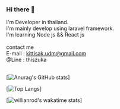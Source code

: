 ### Hi there 👋

I'm Developer in thailand. <br>
I'm mainly develop using laravel framework.<br>
I'm learning Node js && React js
<br><br>
contact me<br>
E-mail : kittisak.udm@gmail.com
<br>
@Line : thiszuka
<br><br>

[![Anurag's GitHub stats](https://github-readme-stats.vercel.app/api?username=ThisIsZuka&count_private=true&show_icons=true&theme=radical)]


[![Top Langs](https://github-readme-stats.vercel.app/api/top-langs/?username=ThisIsZuka&show_icons=true&theme=radical&layout=compact&count-private=true)]

[![willianrod's wakatime stats](https://github-readme-stats.vercel.app/api/wakatime?username=ThisIsZuka&layout=compact)]


<!--
**ThisIsZuka/ThisIsZuka** is a ✨ _special_ ✨ repository because its `README.md` (this file) appears on your GitHub profile.



Here are some ideas to get you started:

- 🔭 I’m currently working on ...
- 🌱 I’m currently learning ...
- 👯 I’m looking to collaborate on ...
- 🤔 I’m looking for help with ...
- 💬 Ask me about ...
- 📫 How to reach me: ...
- 😄 Pronouns: ...
- ⚡ Fun fact: ...
-->
